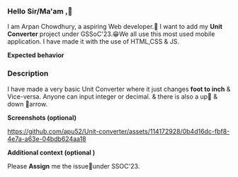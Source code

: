 ### Hello Sir/Ma'am ,👋
I am Arpan Chowdhury, a aspiring Web developer.🤖 I want to add my **Unit Converter** project under GSSoC'23.😁We all use this most used mobile application. I have made it with the use of HTML,CSS & JS.

**Expected behavior**
<!-- A clear and concise description of what you expected to happen. -->
### Description
I have made a very basic Unit Converter where it just changes **foot to inch** & Vice-versa. Anyone can input integer or decimal. & there is also a up🔼 & down 🔽arrow. 

**Screenshots (optional)**
<!-- If applicable, add screenshots to help explain your problem. -->
https://github.com/apu52/Unit-converter/assets/114172928/0b4d16dc-fbf8-4e7a-a63e-04bdb624aa18



**Additional context (optional )**
<!-- Add any other context about the problem here. -->
Please **Assign** me the issue🙏under SSOC'23.
